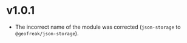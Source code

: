 # v1.0.1

* The incorrect name of the module was corrected (`json-storage` to `@geofreak/json-storage`).